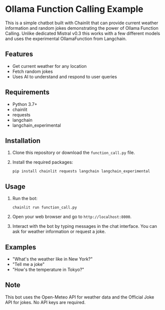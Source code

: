 # Ollama Function Calling Example

This is a simple chatbot built with Chainlit that can provide current weather information and random jokes demonstrating the power of Ollama Function Calling. Unlike dedicated Mistral v0.3 this works with a few different models and uses the experimental OllamaFunction from Langchain.

## Features

- Get current weather for any location
- Fetch random jokes
- Uses AI to understand and respond to user queries

## Requirements

- Python 3.7+
- chainlit
- requests
- langchain
- langchain_experimental

## Installation

1. Clone this repository or download the `function_call.py` file.

2. Install the required packages:

   ```
   pip install chainlit requests langchain langchain_experimental
   ```

## Usage

1. Run the bot:

   ```
   chainlit run function_call.py
   ```

2. Open your web browser and go to `http://localhost:8000`.

3. Interact with the bot by typing messages in the chat interface. You can ask for weather information or request a joke.

## Examples

- "What's the weather like in New York?"
- "Tell me a joke"
- "How's the temperature in Tokyo?"

## Note

This bot uses the Open-Meteo API for weather data and the Official Joke API for jokes. No API keys are required.
